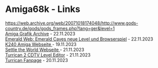 # Amiga68k - Links
https://web.archive.org/web/20071018174048/http://www.gods-country.de/gods/gods_frames.php?lang=ger&level=1
<br>
<a href="https://amiga.lychesis.net/" target="_blank">Amiga Grafik Archive</a> - 22.11.2023
<br>
<a href="https://www.emeraldmines.net/blog/default.asp?msgid=1544" target="_blank">Emerald Web: Emerald Caves neue Level und Browserspiel</a> - 22.11.2023
<br>
<a href="https://tetracorp.github.io/k240/history/development.html" target="_blank">K240 Amiga Webseite </a> - 19.11.2023
<br>
<a href="https://theotheoderich.itch.io/settle-the-world" target="_blank">Settle the World Webseite </a> - 21.11.2023
<br>
<a href="https://eab.abime.net/showthread.php?p=1087745" target="_blank">Turrican 2 CDTV Level Editor</a> - 21.11.2023
<br>
<a href="https://www.nemmelheim.de/turrican/" target="_blank">Turrican Fanpage</a> - 20.11.2023


